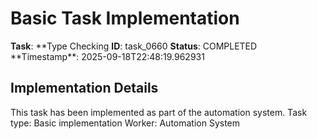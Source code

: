 # Basic Task Implementation

**Task**: **Type Checking
**ID**: task_0660
**Status**: COMPLETED
**Timestamp\*\*: 2025-09-18T22:48:19.962931

## Implementation Details

This task has been implemented as part of the automation system.
Task type: Basic implementation
Worker: Automation System

